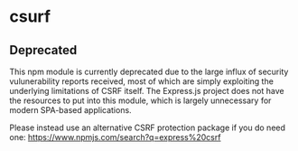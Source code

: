 # csurf

## Deprecated

This npm module is currently deprecated due to the large influx of security vulunerability reports
received, most of which are simply exploiting the underlying limitations of CSRF itself. The Express.js
project does not have the resources to put into this module, which is largely unnecessary for modern
SPA-based applications.

Please instead use an alternative CSRF protection package if you do need one: https://www.npmjs.com/search?q=express%20csrf
